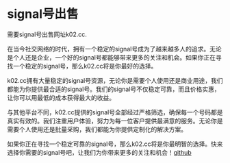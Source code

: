 # signal号出售

需要signal号出售网址k02.cc.

在当今社交网络的时代，拥有一个稳定的signal号成为了越来越多人的追求。无论是个人还是企业，一个好的signal号都能够带来更多的关注和机会。如果你正在寻找一个稳定的signal号，那么k02.cc将是你最好的选择。

k02.cc拥有大量稳定的signal号资源，无论你是需要个人使用还是商业用途，我们都能为你提供最合适的signal号。我们的signal号不仅稳定可靠，而且价格实惠，让你可以用最低的成本获得最大的收益。

与其他平台不同，k02.cc提供的signal号全部经过严格筛选，确保每一个号码都是真实有效的。我们注重用户体验，努力为每一位客户提供最满意的服务。无论你是需要个人使用还是批量采购，我们都能为你提供定制化的解决方案。

如果你正在寻找一个稳定可靠的signal号，那么k02.cc将是你最明智的选择。快来选择你需要的signal号吧，让我们为你带来更多的关注和机会！[github](https://github.com)